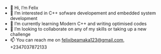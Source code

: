 - 👋 Hi, I’m Felix
- 👀 I’m interested in C++ sofware developement and embedded system development
- 🌱 I’m currently learning Modern C++ and writing optimised codes
- 💞️ I’m looking to collaborate on any of my skills or taking up a new challenge
- 📫 You can reach me on felixibeamaka123@gmail.com, +2347037872133

<!---
CodeByFelix/CodeByFelix is a ✨ special ✨ repository because its `README.md` (this file) appears on your GitHub profile.
You can click the Preview link to take a look at your changes.
--->
